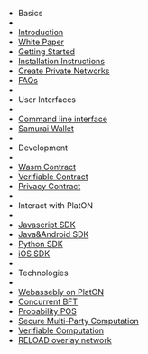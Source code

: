 - Basics
- 
- [Introduction](en-us/[English]-Introduction)
- [White Paper](en-us/[English]-Whitepaper)
- [Getting Started](en-us/[English]-Getting-Started)
- [Installation Instructions](en-us/[English]-Installation-Instructions)
- [Create Private Networks](en-us/[English]-Private-Networks)
- [FAQs](en-us/[English]-FAQs)
- 
- User Interfaces
- 
- [Command line interface](en-us/[English]Command-line-interface)
- [Samurai Wallet](en-us/[English]-Samurai-Wallet)
- 
- Development
- 
- [Wasm Contract](en-us/[English]-Wasm-Contract-Development-Guide)
- [Verifiable Contract](en-us/[English]Verifiable-Contract)
- [Privacy Contract](en-us/[English]-PlatON-Privacy-Contract-Guide)
- 
- Interact with PlatON
- 
- [Javascript SDK](en-us/[English]-JS-SDK)
- [Java&Android SDK](en-us/[English]-Java-SDK)
- [Python SDK](en-us/[English]Python-SDK)
- [iOS SDK](en-us/[English]-Swift-SDK)
- 
- Technologies
- 
- [Webassebly on PlatON](en-us/[English]Webassebly-on-PlatON)
- [Concurrent BFT](en-us/[English]Concurrent-BFT)
- [Probability POS](en-us/[English]Probability-POS)
- [Secure Multi-Party Computation](en-us/[English]Secure-Multi-Party-Computation)
- [Verifiable Computation](en-us/[English]Verifiable-Computation)
- [RELOAD overlay network](en-us/[English]RELOAD-overlay-network)
